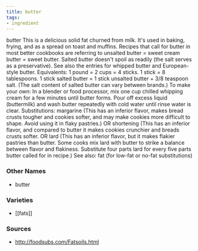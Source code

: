 ```yaml
---
title: butter
tags:
- ingredient
---
```

butter This is a delicious solid fat churned from milk. It's used in baking, frying, and as a spread on toast and muffins. Recipes that call for butter in most better cookbooks are referring to unsalted butter = sweet cream butter = sweet butter. Salted butter doesn't spoil as readily (the salt serves as a preservative). See also the entries for whipped butter and European-style butter. Equivalents: 1 pound = 2 cups = 4 sticks. 1 stick = 8 tablespoons. 1 stick salted butter = 1 stick unsalted butter + 3/8 teaspoon salt. (The salt content of salted butter can vary between brands.) To make your own: In a blender or food processor, mix one cup chilled whipping cream for a few minutes until butter forms. Pour off excess liquid (buttermilk) and wash butter repeatedly with cold water until rinse water is clear. Substitutions: margarine (This has an inferior flavor, makes bread crusts tougher and cookies softer, and may make cookies more difficult to shape. Avoid using it in flaky pastries.) OR shortening (This has an inferior flavor, and compared to butter it makes cookies crunchier and breads crusts softer. OR lard (This has an inferior flavor, but it makes flakier pastries than butter. Some cooks mix lard with butter to strike a balance between flavor and flakiness. Substitute four parts lard for every five parts butter called for in recipe.) See also: fat (for low-fat or no-fat substitutions)

### Other Names

* butter

### Varieties

* [[fats]]

### Sources
* http://foodsubs.com/Fatsoils.html
